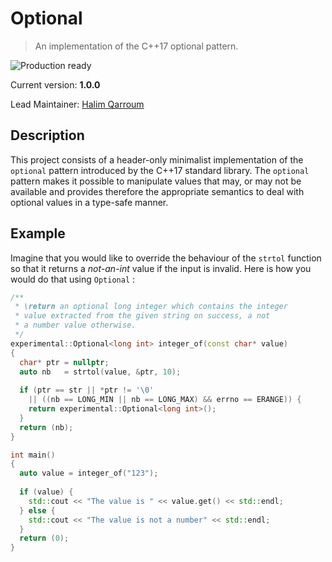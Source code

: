 # Optional
> An implementation of the C++17 optional pattern.

![Production ready](https://img.shields.io/badge/production-ready-brightgreen.svg)

Current version: **1.0.0**

Lead Maintainer: [Halim Qarroum](mailto:hqm.post@gmail.com)

## Description

This project consists of a header-only minimalist implementation of the `optional` pattern introduced by the C++17 standard library. The `optional` pattern makes it possible to manipulate values that may, or may not be available and provides therefore the appropriate semantics to deal with optional values in a type-safe manner.

## Example

Imagine that you would like to override the behaviour of the `strtol` function so that it returns a *not-an-int* value if the input is invalid. Here is how you would do that using `Optional` :

```c++
/**
 * \return an optional long integer which contains the integer
 * value extracted from the given string on success, a not
 * a number value otherwise.
 */
experimental::Optional<long int> integer_of(const char* value)
{
  char* ptr = nullptr;
  auto nb   = strtol(value, &ptr, 10);
  
  if (ptr == str || *ptr != '\0'
    || ((nb == LONG_MIN || nb == LONG_MAX) && errno == ERANGE)) {
    return experimental::Optional<long int>();
  }
  return (nb);
}

int main()
{
  auto value = integer_of("123");
  
  if (value) {
    std::cout << "The value is " << value.get() << std::endl;
  } else {
    std::cout << "The value is not a number" << std::endl;
  }
  return (0);
}
```
